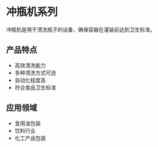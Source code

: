 # 冲瓶机系列

冲瓶机是用于清洗瓶子的设备，确保容器在灌装前达到卫生标准。

## 产品特点

- 高效清洗能力
- 多种清洗方式可选
- 自动化程度高
- 符合食品卫生标准

## 应用领域

- 食用油包装
- 饮料行业
- 化工产品包装